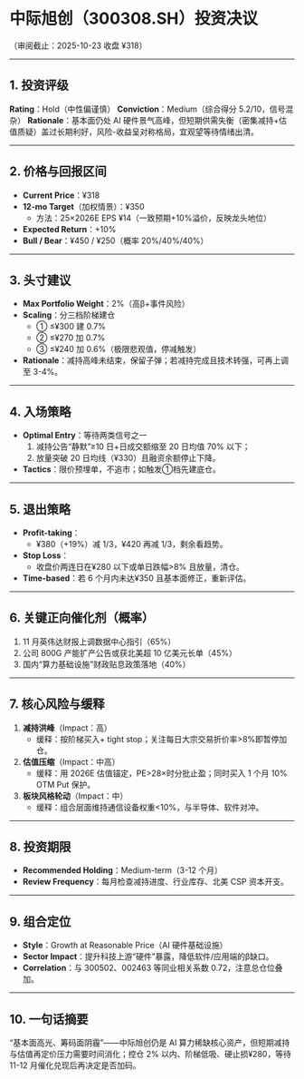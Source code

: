 # 中际旭创（300308.SH）投资决议
（审阅截止：2025-10-23 收盘 ¥318）

---

## 1. 投资评级
**Rating**：Hold（中性偏谨慎）
**Conviction**：Medium（综合得分 5.2/10，信号混杂）
**Rationale**：基本面仍处 AI 硬件景气高峰，但短期供需失衡（密集减持+估值质疑）盖过长期利好，风险-收益呈对称格局，宜观望等待情绪出清。

---

## 2. 价格与回报区间
- **Current Price**：¥318
- **12-mo Target**（加权情景）：¥350
  - 方法：25×2026E EPS ¥14（一致预期+10%溢价，反映龙头地位）
- **Expected Return**：+10%
- **Bull / Bear**：¥450 / ¥250（概率 20%/40%/40%）

---

## 3. 头寸建议
- **Max Portfolio Weight**：2%（高β+事件风险）
- **Scaling**：分三档阶梯建仓
  - ① ≤¥300 建 0.7%
  - ② ≤¥270 加 0.7%
  - ③ ≤¥240 加 0.6%（极限悲观值，停减触发）
- **Rationale**：减持高峰未结束，保留子弹；若减持完成且技术转强，可再上调至 3-4%。

---

## 4. 入场策略
- **Optimal Entry**：等待两类信号之一
  1. 减持公告“静默”≥10 日+日成交额缩至 20 日均值 70% 以下；
  2. 放量突破 20 日均线（¥330）且融资余额停止下降。
- **Tactics**：限价预埋单，不追市；如触发①档先建底仓。

---

## 5. 退出策略
- **Profit-taking**：
  - ¥380（+19%）减 1/3，¥420 再减 1/3，剩余看趋势。
- **Stop Loss**：
  - 收盘价两连日在¥280 以下或单日跌幅>8% 且放量，清仓。
- **Time-based**：若 6 个月内未达¥350 且基本面修正，重新评估。

---

## 6. 关键正向催化剂（概率）
1. 11 月英伟达财报上调数据中心指引（65%）
2. 公司 800G 产能扩产公告或获北美超 10 亿美元长单（45%）
3. 国内“算力基础设施”财政贴息政策落地（40%）

---

## 7. 核心风险与缓释
1. **减持洪峰**（Impact：高）
   - 缓释：按阶梯买入+ tight stop；关注每日大宗交易折价率>8%即暂停加仓。
2. **估值压缩**（Impact：中高）
   - 缓释：用 2026E 估值锚定，PE>28×时分批止盈；同时买入 1 个月 10% OTM Put 保护。
3. **板块风格轮动**（Impact：中）
   - 缓释：组合层面维持通信设备权重<10%，与半导体、软件对冲。

---

## 8. 投资期限
- **Recommended Holding**：Medium-term（3-12 个月）
- **Review Frequency**：每月检查减持进度、行业库存、北美 CSP 资本开支。

---

## 9. 组合定位
- **Style**：Growth at Reasonable Price（AI 硬件基础设施）
- **Sector Impact**：提升科技上游“硬件”暴露，降低软件/应用端的β缺口。
- **Correlation**：与 300502、002463 等同业相关系数 0.72，注意总仓位叠加。

---

## 10. 一句话摘要
“基本面高光、筹码面阴霾”——中际旭创仍是 AI 算力稀缺核心资产，但短期减持与估值再定价压力需要时间消化；控仓 2% 以内、阶梯低吸、硬止损¥280，等待 11-12 月催化兑现后再决定是否加码。